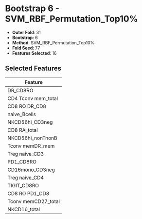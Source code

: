 # Bootstrap 6 - SVM_RBF_Permutation_Top10%

- **Outer Fold**: 31
- **Bootstrap**: 6
- **Method**: SVM_RBF_Permutation_Top10%
- **Fold Seed**: 77
- **Features Selected**: 16

## Selected Features

| Feature |
|---------|
| DR_CD8RO |
| CD4 Tconv mem_total |
| CD8 RO DR_CD8 |
| naive_Bcells |
| NKCD56hi_CD3neg |
| CD8 RA_total |
| NKCD56hi_nonTnonB |
| Tconv memDR_mem |
| Treg naive_CD3 |
| PD1_CD8RO |
| CD16mono_CD3neg |
| Treg naive_CD4 |
| TIGIT_CD8RO |
| CD8 RO PD1_CD8 |
| Tconv memCD27_total |
| NKCD16_total |
